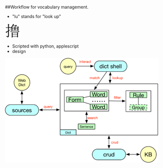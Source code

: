 ##Workflow for vocabulary management.
 * "lu" stands for "look up"

<img src="lu.png" alt="Drawing" style="width: 50px;"/>

 * Scripted with python, applescript
 * design

![](words.png)
